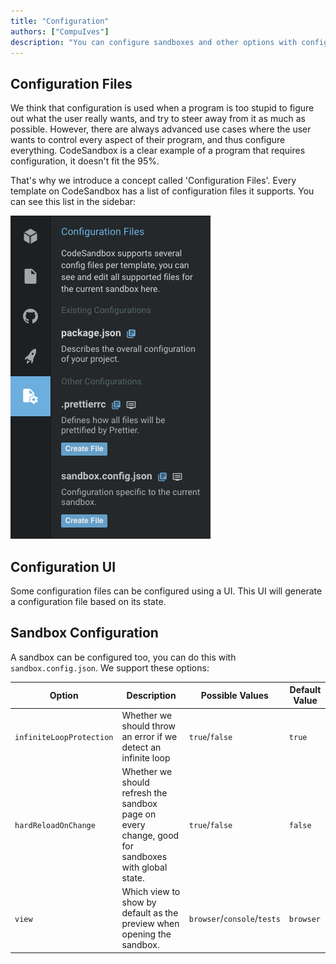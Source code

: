 ```yaml
---
title: "Configuration"
authors: ["CompuIves"]
description: "You can configure sandboxes and other options with configuration files specified by the template."
---
```


## Configuration Files

We think that configuration is used when a program is too stupid to figure out what the user really wants, and try to steer away from it as much as possible. However, there are always advanced use cases where the user wants to control every aspect of their program, and thus configure everything. CodeSandbox is a clear example of a program that requires configuration, it doesn't fit the 95%.

That's why we introduce a concept called 'Configuration Files'. Every template on CodeSandbox has a list of configuration files it supports. You can see this list in the sidebar:

![Configurations File UI](./images/configuration.png)

## Configuration UI

Some configuration files can be configured using a UI. This UI will generate a configuration file based on its state.

## Sandbox Configuration

A sandbox can be configured too, you can do this with `sandbox.config.json`. We support these options:

| Option                   | Description                                                                                       | Possible Values             | Default Value |
| ------------------------ | ------------------------------------------------------------------------------------------------- | --------------------------- | ------------- |
| `infiniteLoopProtection` | Whether we should throw an error if we detect an infinite loop                                    | `true`/`false`              | `true`        |
| `hardReloadOnChange`     | Whether we should refresh the sandbox page on every change, good for sandboxes with global state. | `true`/`false`              | `false`       |
| `view`                   | Which view to show by default as the preview when opening the sandbox.                            | `browser`/`console`/`tests` | `browser`     |

